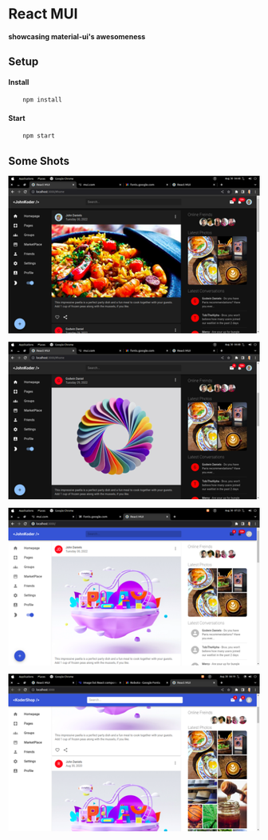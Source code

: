# React MUI

#### showcasing material-ui's awesomeness

## Setup

#### Install

```bash
    npm install
```

#### Start

```bash
    npm start
```

## Some Shots

!['mui'](./showcase/shot4.png)

!['mui'](./showcase/shot3.png)

!['mui'](./showcase/shot2.png)

!['mui'](./showcase/shot1.png)
